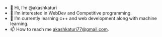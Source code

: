 - 👋 Hi, I’m @akashkaturi
- 👀 I’m interested in WebDev and Competitive programming.
- 🌱 I’m currently learning c++ and web development along with machine learning.
- 📫 How to reach me akashkaturi77@gmail.com.

<!---
akashkaturi/akashkaturi is a ✨ special ✨ repository because its `README.md` (this file) appears on your GitHub profile.
You can click the Preview link to take a look at your changes.
--->
